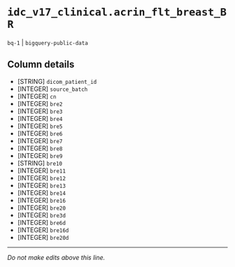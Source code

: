 # `idc_v17_clinical.acrin_flt_breast_BR`
`bq-1` | `bigquery-public-data`

## Column details
* [STRING]    `dicom_patient_id`
* [INTEGER]   `source_batch`
* [INTEGER]   `cn`
* [INTEGER]   `bre2`
* [INTEGER]   `bre3`
* [INTEGER]   `bre4`
* [INTEGER]   `bre5`
* [INTEGER]   `bre6`
* [INTEGER]   `bre7`
* [INTEGER]   `bre8`
* [INTEGER]   `bre9`
* [STRING]    `bre10`
* [INTEGER]   `bre11`
* [INTEGER]   `bre12`
* [INTEGER]   `bre13`
* [INTEGER]   `bre14`
* [INTEGER]   `bre16`
* [INTEGER]   `bre20`
* [INTEGER]   `bre3d`
* [INTEGER]   `bre6d`
* [INTEGER]   `bre16d`
* [INTEGER]   `bre20d`

-------------------------------------------------------------------------------
*Do not make edits above this line.*
